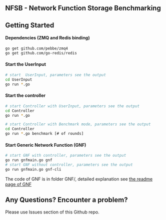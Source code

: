 ## NFSB - Network Function Storage Benchmarking

## Getting Started

#### Dependencies (ZMQ and Redis binding)

```bash
go get github.com/pebbe/zmq4
go get github.com/go-redis/redis
```
#### Start the UserInput
```bash
# start  UserInput, parameters see the output
cd UserInput
go run *.go
```

#### Start the controller
```bash
# start Controller with UserInput, parameters see the output
cd Controller
go run *.go

# start Controller with Benchmark mode, parameters see the output
cd Controller
go run *.go benchmark [# of rounds]
```


#### Start Generic Network Function (GNF)

```bash
# start GNF with controller, parameters see the output
go run gnfmain.go gnf
# start GNF without controller, parameters see the output
go run gnfmain.go gnf-cli
```

The code of GNF is in folder GNF/, detailed explanation see [the readme page of GNF](GNF/README.md) 



## Any Questions? Encounter a problem?
 
Please use Issues section of this Github repo.
